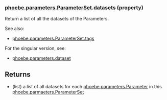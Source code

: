 ### [phoebe](phoebe.md).[parameters](phoebe.parameters.md).[ParameterSet](phoebe.parameters.ParameterSet.md).datasets (property)




Return a list of all the datasets of the Parameters.

See also:
* [phoebe.parameters.ParameterSet.tags](phoebe.parameters.ParameterSet.tags.md)

For the singular version, see:
* [phoebe.parameters.dataset](phoebe.parameters.dataset.md)

Returns
--------
* (list) a list of all datasets for each [phoebe.parameters.Parameter](phoebe.parameters.Parameter.md)
    in this [phoebe.parmaeters.ParameterSet](phoebe.parmaeters.ParameterSet.md)

